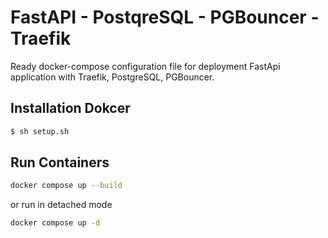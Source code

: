 # FastAPI - PostqreSQL - PGBouncer - Traefik

Ready docker-compose configuration file for deployment FastApi application with Traefik, PostgreSQL, PGBouncer.

## Installation Dokcer

```bash
$ sh setup.sh
```

## Run Containers

```bash
docker compose up --build
```

or run in detached mode

```bash
docker compose up -d
```
